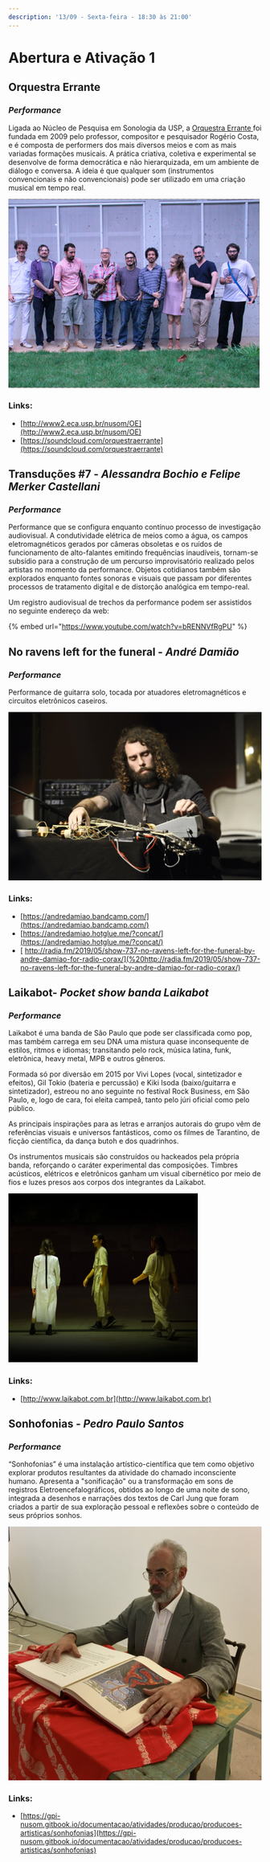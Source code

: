 ```yaml
---
description: '13/09 - Sexta-feira - 18:30 às 21:00'
---
```


# Abertura e Ativação 1

## **Orquestra Errante**

### _**Performance**_

Ligada ao Núcleo de Pesquisa em Sonologia da USP, a [Orquestra Errante ](http://www2.eca.usp.br/nusom/OE)foi fundada em 2009 pelo professor, compositor e pesquisador Rogério Costa, e é composta de performers dos mais diversos meios e com as mais variadas formações musicais. A prática criativa, coletiva e experimental se desenvolve de forma democrática e não hierarquizada, em um ambiente de diálogo e conversa. A ideia é que qualquer som \(instrumentos convencionais e não convencionais\) pode ser utilizado em uma criação musical em tempo real.

![](../../../../.gitbook/assets/captura-de-tela-2019-09-01-a-s-11.29.26.png)

### Links:

* [http://www2.eca.usp.br/nusom/OE](http://www2.eca.usp.br/nusom/OE)
* [https://soundcloud.com/orquestraerrante](https://soundcloud.com/orquestraerrante)

## **Transduções \#7**​ - _Alessandra Bochio e Felipe Merker Castellani_

### _**Performance**_

Performance que se configura enquanto contínuo processo de investigação audiovisual. A condutividade elétrica de meios como a água, os campos eletromagnéticos gerados por câmeras obsoletas e os ruídos de funcionamento de alto-falantes emitindo frequências inaudíveis, tornam-se subsídio para a construção de um percurso improvisatório realizado pelos artistas no momento da performance. Objetos cotidianos também são explorados enquanto fontes sonoras e visuais que passam por diferentes processos de tratamento digital e de distorção analógica em tempo-real.

Um registro audiovisual de trechos da performance podem ser assistidos no seguinte endereço da web:

{% embed url="https://www.youtube.com/watch?v=bRENNVfRgPU" %}

## **No ravens left for the funeral -** _​André Damião_

### _**Performance**_

Performance de guitarra solo, tocada por atuadores eletromagnéticos e circuitos eletrônicos caseiros.

![](../../../../.gitbook/assets/andre_damiao.jpg)

### Links:

* [https://andredamiao.bandcamp.com/](https://andredamiao.bandcamp.com/)
* [https://andredamiao.hotglue.me/?concat/](https://andredamiao.hotglue.me/?concat/)
* [ http://radia.fm/2019/05/show-737-no-ravens-left-for-the-funeral-by-andre-damiao-for-radio-corax/](%20http://radia.fm/2019/05/show-737-no-ravens-left-for-the-funeral-by-andre-damiao-for-radio-corax/)

## **Laikabot**​ - _Pocket show banda Laikabot_

### _**Performance**_

Laikabot é uma banda de São Paulo que pode ser classificada como pop, mas também carrega em seu DNA uma mistura quase inconsequente de estilos, ritmos e idiomas; transitando pelo rock, música latina, funk, eletrônica, heavy metal, MPB e outros gêneros.

Formada só por diversão em 2015 por Vivi Lopes \(vocal, sintetizador e efeitos\), Gil Tokio \(bateria e percussão\) e Kiki Isoda \(baixo/guitarra e sintetizador\), estreou no ano seguinte no festival Rock Business, em São Paulo, e, logo de cara, foi eleita campeã, tanto pelo júri oficial como pelo público.

As principais inspirações para as letras e arranjos autorais do grupo vêm de referências visuais e universos fantásticos, como os filmes de Tarantino, de ficção científica, da dança butoh e dos quadrinhos.

Os instrumentos musicais são construídos ou hackeados pela própria banda, reforçando o caráter experimental das composições. Timbres acústicos, elétricos e eletrônicos ganham um visual cibernético por meio de fios e luzes presos aos corpos dos integrantes da Laikabot.

![](../../../../.gitbook/assets/captura-de-tela-2019-09-01-a-s-11.26.15.png)

### Links:

* [http://www.laikabot.com.br](http://www.laikabot.com.br)

## **Sonhofonias**​ - _Pedro Paulo Santos_

### _**Performance**_

“Sonhofonias” é uma instalação artístico-científica que tem como objetivo explorar produtos resultantes da atividade do chamado inconsciente humano. Apresenta a "sonificação" ou a transformação em sons de registros Eletroencefalográficos, obtidos ao longo de uma noite de sono, integrada a desenhos e narrações dos textos de Carl Jung que foram criados a partir de sua exploração pessoal e reflexões sobre o conteúdo de seus próprios sonhos. 

![](../../../../.gitbook/assets/img_4068.jpg)

### Links:

* [https://gpi-nusom.gitbook.io/documentacao/atividades/producao/producoes-artisticas/sonhofonias](https://gpi-nusom.gitbook.io/documentacao/atividades/producao/producoes-artisticas/sonhofonias)

